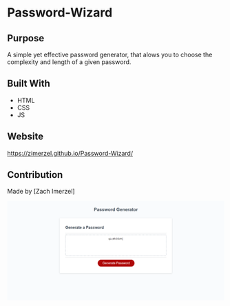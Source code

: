 # Password-Wizard

## Purpose
A simple yet effective password generator, that alows you to choose the complexity and length of a given password.

## Built With
* HTML
* CSS
* JS

## Website
https://zimerzel.github.io/Password-Wizard/

## Contribution
Made by [Zach Imerzel]

![image](assets/images/passwoord.PNG)
